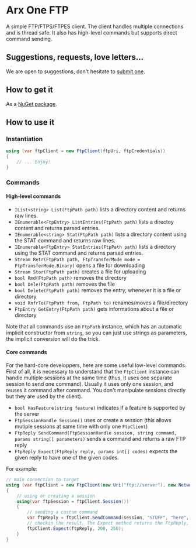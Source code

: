 # Arx One FTP

A simple FTP/FTPS/FTPES client.
The client handles multiple connections and is thread safe.
It also has high-level commands but supports direct command sending.

## Suggestions, requests, love letters...

We are open to suggestions, don't hesitate to [submit one](https://github.com/ArxOne/FTP/issues).

## How to get it

As a [NuGet package](https://www.nuget.org/packages/ArxOne.Ftp).

## How to use it

### Instantiation

```csharp
using (var ftpClient = new FtpClient(ftpUri, ftpCredentials))
{
    // ... Enjoy!
}
```

### Commands

#### High-level commands

*  `IList<string> List(FtpPath path)` lists a directory content and returns raw lines.
*  `IEnumerable<FtpEntry> ListEntries(FtpPath path)` lists a directoy content and returns parsed entries.
*  `IEnumerable<string> Stat(FtpPath path)` lists a directory content using the STAT command and returns raw lines.
*  `IEnumerable<FtpEntry> StatEntries(FtpPath path)` lists a directory using the STAT command and returns parsed entries.
*  `Stream Retr(FtpPath path, FtpTransferMode mode = FtpTransferMode.Binary)` opens a file for downloading
*  `Stream Stor(FtpPath path)` creates a file for uploading
*  `bool Rmd(FtpPath path)` removes the directory
*  `bool Dele(FtpPath path)` removes the file
*  `bool Delete(FtpPath path)` removes the entry, whenever it is a file or directory
*  `void RnfrTo(FtpPath from, FtpPath to)` renames/moves a file/directory
*  `FtpEntry GetEntry(FtpPath path)` gets informations about a file or directory

Note that all commands use an `FtpPath` instance, which has an automatic implicit constructor from `string`, so you can just use strings as parameters, the implicit conversion will do the trick.

#### Core commands

For the hard-core developpers, here are some useful low-level commands.
First of all, it is necessary to understand that the `FtpClient` instance can handle multiple sessions at the same time (thus, it uses one separate session to send one command). Usually it uses only one session, and reuses it command after command. You don't manipulate sessions directly but they are used by the client).

* `bool HasFeature(string feature)` indicates if a feature is supported by the server
* `FtpSessionHandle Session()` uses or create a session (this allows mutiple sessions at same time with only one `FtpClient`)
* `FtpReply SendCommand(FtpSessionHandle session, string command, params string[] parameters)` sends a command and returns a raw FTP reply
*  `FtpReply Expect(FtpReply reply, params int[] codes)` expects the given reply to have one of the given codes.

For example:
```csharp
// main connection to target
using (var ftpClient = new FtpClient(new Uri("ftp://server"), new NetworkCredentials("anonymous","me@me.com"))
{
    // using or creating a session
    using(var ftpSession = ftpClient.Session())
    {
        // sending a custom command
        var ftpReply = ftpClient.SendCommand(session, "STUFF", "here", "now");
        // checkin the result. The Expect method returns the FtpReply, so SendCommand() and Expect() can be nested.
        ftpClient.Expect(ftpReply, 200, 250);
    }
}
```

